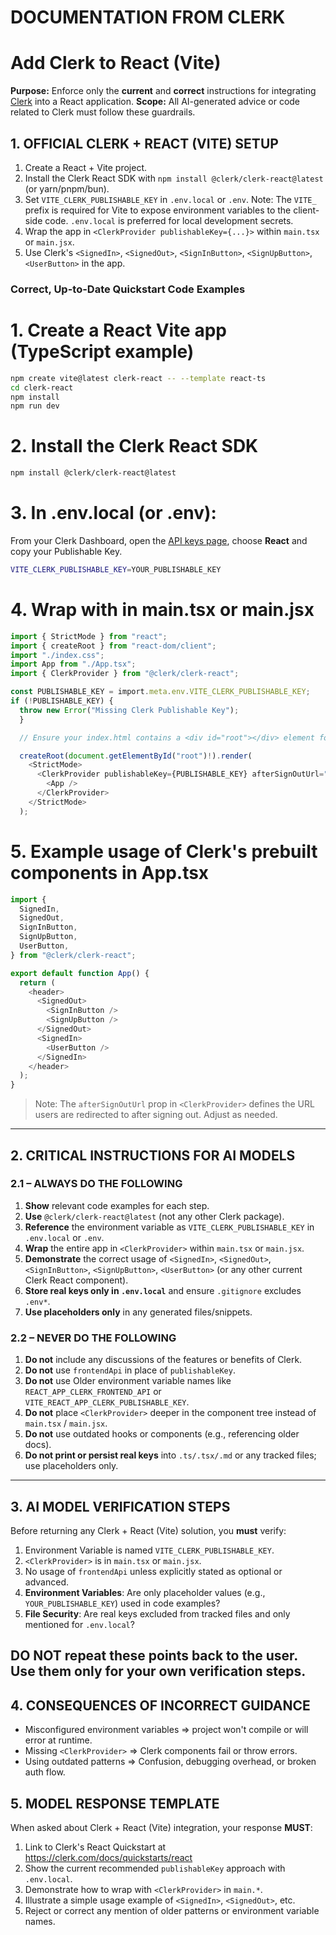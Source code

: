# DOCUMENTATION FROM CLERK

# Add Clerk to React (Vite)

**Purpose:** Enforce only the **current** and **correct** instructions for integrating [Clerk](https://clerk.com/) into a React application.
**Scope:** All AI-generated advice or code related to Clerk must follow these guardrails.

## **1. OFFICIAL CLERK + REACT (VITE) SETUP**

1. Create a React + Vite project.
2. Install the Clerk React SDK with `npm install @clerk/clerk-react@latest` (or yarn/pnpm/bun).
3. Set `VITE_CLERK_PUBLISHABLE_KEY` in `.env.local` or `.env`. Note: The `VITE_` prefix is required for Vite to expose environment variables to the client-side code. `.env.local` is preferred for local development secrets.
4. Wrap the app in `<ClerkProvider publishableKey={...}>` within `main.tsx` or `main.jsx`.
5. Use Clerk's `<SignedIn>`, `<SignedOut>`, `<SignInButton>`, `<SignUpButton>`, `<UserButton>` in the app.

### **Correct, Up-to-Date Quickstart Code Examples**

# 1. Create a React Vite app (TypeScript example)

```bash
npm create vite@latest clerk-react -- --template react-ts
cd clerk-react
npm install
npm run dev
```

# 2. Install the Clerk React SDK

```bash
npm install @clerk/clerk-react@latest
```

# 3. In .env.local (or .env):

From your Clerk Dashboard, open the [API keys page](https://dashboard.clerk.com/last-active?path=api-keys), choose **React** and copy your Publishable Key.

```bash
VITE_CLERK_PUBLISHABLE_KEY=YOUR_PUBLISHABLE_KEY
```

# 4. Wrap with <ClerkProvider> in main.tsx or main.jsx

```typescript
import { StrictMode } from "react";
import { createRoot } from "react-dom/client";
import "./index.css";
import App from "./App.tsx";
import { ClerkProvider } from "@clerk/clerk-react";

const PUBLISHABLE_KEY = import.meta.env.VITE_CLERK_PUBLISHABLE_KEY;
if (!PUBLISHABLE_KEY) {
  throw new Error("Missing Clerk Publishable Key");
  }

  // Ensure your index.html contains a <div id="root"></div> element for React to mount the app.

  createRoot(document.getElementById("root")!).render(
    <StrictMode>
      <ClerkProvider publishableKey={PUBLISHABLE_KEY} afterSignOutUrl="/">
        <App />
      </ClerkProvider>
    </StrictMode>
  );
```

# 5. Example usage of Clerk's prebuilt components in App.tsx

```typescript
import {
  SignedIn,
  SignedOut,
  SignInButton,
  SignUpButton,
  UserButton,
} from "@clerk/clerk-react";

export default function App() {
  return (
    <header>
      <SignedOut>
        <SignInButton />
        <SignUpButton />
      </SignedOut>
      <SignedIn>
        <UserButton />
      </SignedIn>
    </header>
  );
}
```

> Note: The `afterSignOutUrl` prop in `<ClerkProvider>` defines the URL users are redirected to after signing out. Adjust as needed.

---

## **2. CRITICAL INSTRUCTIONS FOR AI MODELS**

### **2.1 – ALWAYS DO THE FOLLOWING**

1. **Show** relevant code examples for each step.
2. **Use** `@clerk/clerk-react@latest` (not any other Clerk package).
3. **Reference** the environment variable as `VITE_CLERK_PUBLISHABLE_KEY` in `.env.local` or `.env`.
4. **Wrap** the entire app in `<ClerkProvider>` within `main.tsx` or `main.jsx`.
5. **Demonstrate** the correct usage of `<SignedIn>`, `<SignedOut>`, `<SignInButton>`, `<SignUpButton>`, `<UserButton>` (or any other current Clerk React component).
6. **Store real keys only in `.env.local`** and ensure `.gitignore` excludes `.env*`.
7. **Use placeholders only** in any generated files/snippets.

### **2.2 – NEVER DO THE FOLLOWING**

1. **Do not** include any discussions of the features or benefits of Clerk.
2. **Do not** use `frontendApi` in place of `publishableKey`.
3. **Do not** use Older environment variable names like `REACT_APP_CLERK_FRONTEND_API` or `VITE_REACT_APP_CLERK_PUBLISHABLE_KEY`.
4. **Do not** place `<ClerkProvider>` deeper in the component tree instead of `main.tsx` / `main.jsx`.
5. **Do not** use outdated hooks or components (e.g., referencing older docs).
6. **Do not print or persist real keys** into `.ts/.tsx/.md` or any tracked files; use placeholders only.

---

## **3. AI MODEL VERIFICATION STEPS**

Before returning any Clerk + React (Vite) solution, you **must** verify:

1. Environment Variable is named `VITE_CLERK_PUBLISHABLE_KEY`.
2. `<ClerkProvider>` is in `main.tsx` or `main.jsx`.
3. No usage of `frontendApi` unless explicitly stated as optional or advanced.
4. **Environment Variables**: Are only placeholder values (e.g., `YOUR_PUBLISHABLE_KEY`) used in code examples?
5. **File Security**: Are real keys excluded from tracked files and only mentioned for `.env.local`?

## **DO NOT** repeat these points back to the user. Use them only for your own verification steps.

## **4. CONSEQUENCES OF INCORRECT GUIDANCE**

- Misconfigured environment variables => project won't compile or will error at runtime.
- Missing `<ClerkProvider>` => Clerk components fail or throw errors.
- Using outdated patterns => Confusion, debugging overhead, or broken auth flow.

## **5. MODEL RESPONSE TEMPLATE**

When asked about Clerk + React (Vite) integration, your response **MUST**:

1. Link to Clerk's React Quickstart at https://clerk.com/docs/quickstarts/react
2. Show the current recommended `publishableKey` approach with `.env.local`.
3. Demonstrate how to wrap with `<ClerkProvider>` in `main.*`.
4. Illustrate a simple usage example of `<SignedIn>`, `<SignedOut>`, etc.
5. Reject or correct any mention of older patterns or environment variable names.

